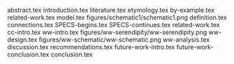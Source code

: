 abstract.tex
introduction.tex
literature.tex
etymology.tex
by-example.tex
related-work.tex
model.tex
figures/schematic1/schematic1.png
definition.tex
connections.tex
SPECS-begins.tex
SPECS-continues.tex
related-work.tex
cc-intro.tex
ww-intro.tex
figures/ww-serendipity/ww-serendipity.png
ww-design.tex
figures/ww-schematic/ww-schematic.png
ww-analysis.tex
discussion.tex
recommendations.tex
future-work-intro.tex
future-work-conclusion.tex
conclusion.tex

